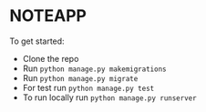 # NOTEAPP
To get  started:
 - Clone the repo
 - Run `python manage.py makemigrations`
 - Run `python manage.py migrate`
 - For test run `python manage.py test`
 - To run locally run `python manage.py runserver`